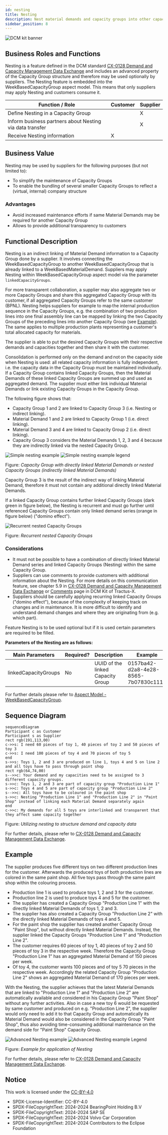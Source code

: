 ```yaml
---
id: nesting
title: Nesting
description: Nest material demands and capacity groups into other capacity groups
sidebar_position: 8
---
```


![DCM kit banner](/img/kit-icons/dcm-kit-icon.svg)

## Business Roles and Functions

Nesting is a feature defined in the DCM standard [CX-0128 Demand and Capacity Management Data Exchange][StandardLibrary] and includes an advanced property of the Capacity Group structure and therefore may be used optionally by suppliers. The Nesting feature is embedded into the WeekBasedCapacityGroup aspect model. This means that only suppliers may apply Nesting and customers consume it.

|Function / Role|Customer|Supplier|
|-|-|-|
|Define Nesting in a Capacity Group||X|
|Inform business partners about Nesting via data transfer||X|
|Receive Nesting information|X||

## Business Value

Nesting may be used by suppliers for the following purposes (but not limited to):

- To simplify the maintenance of Capacity Groups
- To enable the bundling of several smaller Capacity Groups to reflect a (virtual, internal) company structure

### Advantages

- Avoid increased maintenance efforts if same Material Demands may be required for another Capacity Group
- Allows to provide additional transparency to customers

## Functional Description

Nesting is an indirect linking of Material Demand information to a Capacity Group done by a supplier. It involves connecting the WeekBasedCapacityGroup to another WeekBasedCapacityGroup that is already linked to a WeekBasedMaterialDemand.
Suppliers may apply Nesting within WeekBasedCapacityGroup aspect model via the parameter `linkedCapacityGroups`.

For more transparent collaboration, a supplier may also aggregate two or more Capacity Groups and share this aggregated Capacity Group with its customer, if all aggregated Capacity Groups refer to the same customer (BPNL).
Nesting helps suppliers for example to map the internal production sequence in the Capacity Groups, e.g. the combination of two production lines into one final assembly line can be mapped by linking the two Capacity Groups of the preceding lines into another Capacity Group (see [Example](#example)).
The same applies to multiple production plants representing a customer's total allocated capacity for materials.

The supplier is able to put the desired Capacity Groups with their respective demands and capacities together and then share it with the customer.

Consolidation is performed only on the demand and not on the capacity side when Nesting is used: all related capacity information is fully independent, i.e. the capacity data in the Capacity Group must be maintained individually. If a Capacity Group contains linked Capacity Groups, then the Material Demands of these linked Capacity Groups are summed up and used as aggregated demand. The supplier must either link individual Material Demands or link existing Capacity Groups in the Capacity Group.

The following figure shows that:  

- Capacity Group 1 and 2 are linked to Capacity Group 3 (i.e. Nesting or indirect linking).  
- Material Demand 1 and 2 are linked to Capacity Group 1 (i.e. direct linking).
- Material Demand 3 and 4 are linked to Capacity Group 2 (i.e. direct linking).
- Capacity Group 3 considers the Material Demands 1, 2, 3 and 4 because they are indirectly linked via the nested Capacity Group.

<!--
```mermaid
block-beta
columns 5
A1("Capacity Group 3"):5
B1("Capacity Group 1"):2
space
B3("Capacity Group 2"):2
C1("Material Demand 1")
C2("Material Demand 2")
space
C4("Material Demand 3")
C5("Material Demand 4")
space:5
blockArrowId1<["&nbsp;&nbsp;&nbsp;&nbsp;&nbsp;&nbsp;"]>(up):2 space blockArrowId2<["&nbsp;&nbsp;&nbsp;&nbsp;&nbsp;&nbsp;"]>(up):2 
space:5 
F1("Capacity Group 1"):2
space
F3("Capacity Group 2"):2
G1("Material Demand 1")
G2("Material Demand 2")
space
G4("Material Demand 3")
G5("Material Demand 4")
classDef Material_Demand_full fill:#FFA600,stroke:#FFFFFF,color:#000000
classDef Material_Demand_dotted fill:#BF7100,stroke:#FFFFFF,color:#F4F2F3,stroke-dasharray:3
classDef Capacity_Group_full fill:#B3CB2D,stroke:#FFFFFF,color:#000000
classDef Capacity_Group_dotted fill:#617000,stroke:#FFFFFF,color:#F4F2F3,stroke-dasharray:3
classDef blockArrows fill:##FFFFFF,stroke:##F4F2F3,stroke-width:2px
class A1,F1,F3 Capacity_Group_full
class B1,B3 Capacity_Group_dotted
class G1,G2,G4,G5 Material_Demand_full
class C1,C2,C4,C5 Material_Demand_dotted
class blockArrowId1,blockArrowId2 blockArrows
```
-->

<!--
```mermaid
block-beta
columns 4
A["Demand data (directly linked)"] style A fill:#FFA600,color:#000000
B["Demand data (indirectly linked)"] style B fill:#BF7100,color:#F4F2F3,stroke-dasharray:3
C["Capacity data"] style C fill:#B3CB2D,color:#000000
D["Capacity data (linked or nested)"] style D fill:#617000,color:#F4F2F3,stroke-dasharray:3
```
-->

![Simple nesting example](./resources/business-process_nesting_example-basic.svg)
![Simple nesting example legend](./resources/business-process_nesting_example_legend.svg)

Figure: *Capacity Group with directly linked Material Demands or nested Capacity Groups (indirectly linked Material Demands)*  

Capacity Group 3 is the result of the indirect way of linking Material Demand, therefore it must not contain any additional directly linked Material Demands.  

If a linked Capacity Group contains further linked Capacity Groups (dark green in figure below), the Nesting is recurrent and must go further until referenced Capacity Groups contain only linked demand series (orange in figure below) ("domino effect").

![Recurrent nested Capacity Groups](./resources/business-process_nesting_example-recurrent.svg)

Figure: *Recurrent nested Capacity Groups*

### Considerations

- It must not be possible to have a combination of directly linked Material Demand series and linked Capacity Groups (Nesting) within the same Capacity Group.
- Suppliers can use comments to provide customers with additional information about the Nesting. For more details on this communication feature, see chapter 5.9 in [CX-0128 Demand and Capacity Management Data Exchange][StandardLibrary] or [Comments](comments.md) page in DCM Kit of Tractus-X.
- Suppliers should be carefully applying recurring linked Capacity Groups ("domino effect"), because of the complexity of keeping track on changes and in maintenance. It is more difficult to identify and understand demand changes and where they are originating from (e.g. which part).

Feature Nesting is to be used optional but if it is used certain parameters are required to be filled.

**Parameters of the Nesting are as follows:**

| Main Parameters | Required? | Description | Example |
|-|-|-|-|
| linkedCapacityGroups | No | UUID of the linked Capacity Group | 0157ba42-d2a8-4e28-8565-7b07830c1110 |

For further details please refer to [Aspect Model - WeekBasedCapacityGroup](../../development-view/model-capacity-group.md).

## Sequence Diagram

```mermaid
sequenceDiagram
Participant c as Customer
Participant s as Supplier
rect rgb(191,113,00) 
c->>s: I need 60 pieces of toy 1, 40 pieces of toy 2 and 50 pieces of toy 3
c->>s: I need 100 pieces of toy 4 and 70 pieces of toy 5
end
s->>s: Toys 1, 2 and 3 are produced on line 1, toys 4 and 5 on line 2 and all toys have to pass through paint shop
rect rgb(64,74,00)
s-->>c: Your demand and my capacities need to be assigned to 3 different capacity groups.
s->>c: Toys 1, 2 and 3 are part of capacity group "Production Line 1"
s->>c: Toys 4 and 5 are part of capacity group "Production Line 2"
s-->>c: All toys have to be coloured in the paint shop
s->>c: Nesting "Production Line 1" and "Production Line 2" in "Paint Shop" instead of linking each Material Demand separately again
end
c->>c: My demands for all 5 toys are interlinked and transparent that they affect same capacity together
```

Figure: *Utilizing nesting to structure demand and capacity data*

For further details, please refer to [CX-0128 Demand and Capacity Management Data Exchange][StandardLibrary].

## Example

The supplier produces five different toys on two different production lines for the customer. Afterwards the produced toys of both production lines are colored in the same paint shop.
All five toys pass through the same paint shop within the colouring process.

- Production line 1 is used to produce toys 1, 2 and 3 for the customer.
- Production line 2 is used to produce toys 4 and 5 for the customer.
- The supplier has created a Capacity Group "Production Line 1" with the directly linked Material Demands of toys 1, 2 and 3.
- The supplier has also created a Capacity Group "Production Line 2" with the directly linked Material Demands of toys 4 and 5.
- For the paint shop the supplier has created another Capacity Group "Paint Shop", but without directly linked Material Demands. Instead, the supplier linked the Capacity Groups "Production Line 1" and "Production Line 2".
- The customer requires 60 pieces of toy 1, 40 pieces of toy 2 and 50 pieces of toy 3 in the respective week. Therefore the Capacity Group "Production Line 1" has an aggregated Material Demand of 150 pieces per week.
- Of toy 4, the customer wants 100 pieces and of toy 5 70 pieces in the respective week. Accordingly the related Capacity Group "Production Line 2" shows an aggregated Material Demand of 170 pieces per week.

With the Nesting, the supplier achieves that the latest Material Demands that are linked to "Production Line 1" and "Production Line 2" are automatically available and considered in his Capacity Group "Paint Shop" without any further activities. Also in case a new toy 6 would be requested by same customer and produced on e.g. "Production Line 2", the supplier would only need to add it to that Capacity Group and automatically its Material Demand would also be considered in the Capacity Group "Paint Shop", thus also avoiding time-consuming additional maintenance on the demand side for "Paint Shop" Capacity Group.

<!--
```mermaid
block-beta
columns 6
A1("Capacity Group 'Paint Shop'"):6 
B1("Capacity Group 'Production Line 1'"):3
space
B3("Capacity Group 'Production Line 2'"):2
M1("100 pieces"):3
space
M2("170 pieces"):2
C1("Material Demand 'Toy 1'")
C2("Material Demand 'Toy 2'")
D1("Material Demand 'Toy 3'")
space
C4("Material Demand 'Toy 4'")
C5("Material Demand 'Toy 5'")

space
space:5
blockArrowId1<["&nbsp;&nbsp;&nbsp;&nbsp;&nbsp;&nbsp;"]>(up):3 space blockArrowId2<["&nbsp;&nbsp;&nbsp;&nbsp;&nbsp;&nbsp;"]>(up):2 
space:6 
F1("Capacity Group 'Production Line 1'"):3
space
F3("Capacity Group 'Production Line 2'"):2
G1("Material Demand 'Toy 1'")
G2("Material Demand 'Toy 2'")
H1("Material Demand 'Toy 3'")
space
G4("Material Demand 'Toy 4'")
G5("Material Demand 'Toy 5'")
M3("60 pieces")
M4("40 pieces")
M5("50 pieces")
space
M6("100 pieces")
M7("70 pieces")
space:6 

classDef Material_Demand_full fill:#FFA600,stroke:#FFFFFF,color:#000000
classDef Material_Demand_dotted fill:#BF7100,stroke:#FFFFFF,color:#F4F2F3,stroke-dasharray:3
classDef Capacity_Group_full fill:#B3CB2D,stroke:#FFFFFF,color:#000000
classDef Capacity_Group_dotted fill:#617000,stroke:#FFFFFF,color:#F4F2F3,stroke-dasharray:3
classDef blockArrows fill:##FFFFFF,stroke:##F4F2F3,stroke-width:2px
class A1,F1,F3 Capacity_Group_full
class B1,B3 Capacity_Group_dotted
class G1,G2,G4,G5,H1 Material_Demand_full
class C1,C2,C4,C5,D1 Material_Demand_dotted
class blockArrowId1,blockArrowId2 blockArrows
```
-->

<!--
```mermaid
block-beta
columns 4
A["Demand data (directly linked)"] style A fill:#FFA600,color:#000000
B["Demand data (indirectly linked)"] style B fill:#BF7100,color:#F4F2F3,stroke-dasharray:3
C["Capacity data"] style C fill:#B3CB2D,color:#000000
D["Capacity data (linked or nested)"] style D fill:#617000,color:#F4F2F3,stroke-dasharray:3
```
-->

![Advanced Nesting example](./resources/business-process_nesting_example-basic.svg)
![Advanced Nesting example Legend](./resources/business-process_nesting_example_legend.svg)

Figure: *Example for application of Nesting*

For further details, please refer to [CX-0128 Demand and Capacity Management Data Exchange][StandardLibrary].

## Notice

This work is licensed under the [CC-BY-4.0](https://creativecommons.org/licenses/by/4.0/legalcode)

- SPDX-License-Identifier: CC-BY-4.0
- SPDX-FileCopyrightText: 2024-2024 BearingPoint Holding B.V
- SPDX-FileCopyrightText: 2024-2024 SAP SE
- SPDX-FileCopyrightText: 2024-2024 Volvo Car Corporation
- SPDX-FileCopyrightText: 2024-2024 Contributors to the Eclipse Foundation

[StandardLibrary]: https://catenax-ev.github.io/docs/next/standards/CX-0128-DemandandCapacityManagementDataExchange
